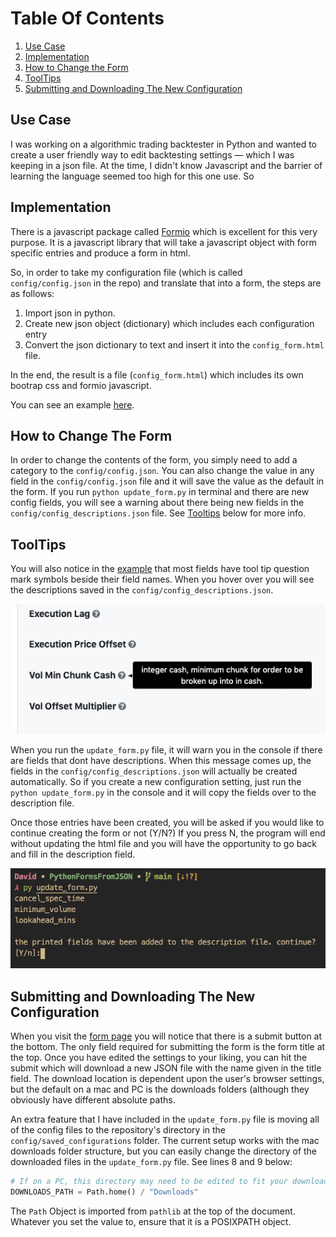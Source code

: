 # Table Of Contents

1. [Use Case](#use-case)
2. [Implementation](#implementation)
3. [How to Change the Form](#how-to-change-the-form)
4. [ToolTips](#tooltips)
5. [Submitting and Downloading The New Configuration](#submitting-and-downloading-the-form)


## Use Case

I was working on a algorithmic trading backtester in Python and wanted to create a user friendly way to edit backtesting settings — which I was keeping in a json file. At the time, I didn't know Javascript and the barrier of learning the language seemed too high for this one use. So

## Implementation

There is a javascript package called [Formio](https://github.com/formio/formio) which is excellent for this very purpose. It is a javascript library that will take a javascript object with form specific entries and produce a form in html. 

So, in order to take my configuration file (which is called `config/config.json` in the repo) and translate that into a form, the steps are as follows:

1. Import json in python.
2. Create new json object (dictionary) which includes each configuration entry
3. Convert the json dictionary to text and insert it into the `config_form.html` file.

In the end, the result is a file (`config_form.html`) which includes its own bootrap css and formio javascript. 

You can see an example [here](https://rawcdn.githack.com/dcorso21/PythonFormsFromJSON/b28b802a4fa35e71d7dea34ed22b2738114a512f/config_form.html).

## How to Change The Form

In order to change the contents of the form, you simply need to add a category to the `config/config.json`. You can also change the value in any field in the `config/config.json` file and it will save the value as the default in the form. If you run `python update_form.py` in terminal and there are new config fields, you will see a warning about there being new fields in the `config/config_descriptions.json` file. See [Tooltips](#tooltips) below for more info.   

## ToolTips

You will also notice in the [example](https://rawcdn.githack.com/dcorso21/PythonFormsFromJSON/b28b802a4fa35e71d7dea34ed22b2738114a512f/config_form.html) that most fields have tool tip question mark symbols beside their field names. When you hover over you will see the descriptions saved in the `config/config_descriptions.json`. 

![Example of Tooltip](assets/imgs/tooltip.png)

When you run the `update_form.py` file, it will warn you in the console if there are fields that dont have descriptions. When this message comes up, the fields in the `config/config_descriptions.json` will actually be created automatically. So if you create a new configuration setting, just run the `python update_form.py` in the console and it will copy the fields over to the description file. 

Once those entries have been created, you will be asked if you would like to continue creating the form or not (Y/N?) If you press N, the program will end without updating the html file and you will have the opportunity to go back and fill in the description field.

![Console View](assets/imgs/new_desc_fields.png)

## Submitting and Downloading The New Configuration

When you visit the [form page](https://rawcdn.githack.com/dcorso21/PythonFormsFromJSON/b28b802a4fa35e71d7dea34ed22b2738114a512f/config_form.html) you will notice that there is a submit button at the bottom. The only field required for submitting the form is the form title at the top. Once you have edited the settings to your liking, you can hit the submit which will download a new JSON file with the name given in the title field. The download location is dependent upon the user's browser settings, but the default on a mac and PC is the downloads folders (although they obviously have different absolute paths. 

An extra feature that I have included in the `update_form.py` file is moving all of the config files to the repository's directory in the `config/saved_configurations` folder. The current setup works with the mac downloads folder structure, but you can easily change the directory of the downloaded files in the `update_form.py` file. See lines 8 and 9 below:

```python
# If on a PC, this directory may need to be edited to fit your download location. 
DOWNLOADS_PATH = Path.home() / "Downloads"
```

The `Path` Object is imported from `pathlib` at the top of the document. Whatever you set the value to, ensure that it is a POSIXPATH object. 
